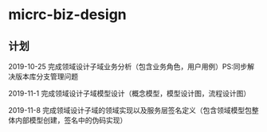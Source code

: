 # micrc-biz-design

## 计划

2019-10-25 完成领域设计子域业务分析（包含业务角色，用户用例）PS:同步解决版本库分支管理问题

2019-11-1 完成领域设计子域模型设计（概念模型，模型设计图，流程设计图）

2019-11-8 完成领域设计子域的领域实现以及服务层签名定义（包含领域模型包整体内部模型创建，签名中的伪码实现）